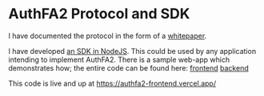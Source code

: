 # AuthFA2 Protocol and SDK
I have documented the protocol in the form of a [whitepaper][NFT-Auth WP].

I have developed [an SDK in NodeJS][AuthFA2 NodeJS SDK]. This could be used by any application intending to implement AuthFA2. There is a sample web-app which demonstrates how; the entire code can be found here: [frontend][README Frontend] [backend][README Auth Server]

This code is live and up at https://authfa2-frontend.vercel.app/

[NFT-Auth WP]: <https://www.notion.so/ankitshubham/NFT-Auth-Protocol-4de9641932a24ec3a59665adc97b3ebb>
[AuthFA2 NodeJS SDK]: <https://www.npmjs.com/package/authfa2>
[Demo App]: <https://authfa2-frontend.vercel.app/>
[Demo Backend]: <https://authfa2-backend.herokuapp.com/>
[README Auth Server]: <../main/auth-server/README.md>
[README Frontend]: <../main/frontend/README.md>
